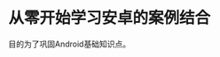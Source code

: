 # 从零开始学习安卓的案例结合

目的为了巩固Android基础知识点。

~~~,用多了框架，很多基础都想不起来了，甚至都忘了，只会一味的搜索，这样让自己只会成为学习使用API的开发者，要想让自己成为API的创造者，就得知其然，还要知其所以然，站在知识体系上的高度上重新去理解这些基础知识。
